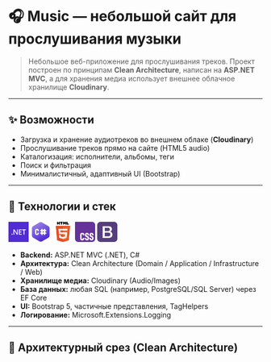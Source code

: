 # 🎧 Music — небольшой сайт для прослушивания музыки

> Небольшое веб-приложение для прослушивания треков. Проект построен по принципам **Clean Architecture**, написан на **ASP.NET MVC**, а для хранения медиа использует внешнее облачное хранилище **Cloudinary**.

---

## ✨ Возможности
- Загрузка и хранение аудиотреков во внешнем облаке (**Cloudinary**)
- Прослушивание треков прямо на сайте (HTML5 audio)
- Каталогизация: исполнители, альбомы, теги
- Поиск и фильтрация
- Минималистичный, адаптивный UI (Bootstrap)

---

## 🧱 Технологии и стек

<p>
  <img src="https://raw.githubusercontent.com/github/explore/80688e429a7d4ef2fca1e82350fe8e3517d3494d/topics/dotnet/dotnet.png" alt=".NET" width="40" height="40" />
  <img src="https://raw.githubusercontent.com/github/explore/80688e429a7d4ef2fca1e82350fe8e3517d3494d/topics/csharp/csharp.png" alt="C#" width="40" height="40" />
  <img src="https://raw.githubusercontent.com/github/explore/80688e429a7d4ef2fca1e82350fe8e3517d3494d/topics/html/html.png" alt="HTML5" width="40" height="40" />
  <img src="https://raw.githubusercontent.com/github/explore/80688e429a7d4ef2fca1e82350fe8e3517d3494d/topics/css/css.png" alt="CSS3" width="40" height="40" />
  <img src="https://raw.githubusercontent.com/github/explore/80688e429a7d4ef2fca1e82350fe8e3517d3494d/topics/bootstrap/bootstrap.png" alt="Bootstrap" width="40" height="40" />
</p>

- **Backend:** ASP.NET MVC (.NET), C#
- **Архитектура:** Clean Architecture (Domain / Application / Infrastructure / Web)
- **Хранилище медиа:** Cloudinary (Audio/Images)
- **База данных:** любая SQL (например, PostgreSQL/SQL Server) через EF Core
- **UI:** Bootstrap 5, частичные представления, TagHelpers
- **Логирование:** Microsoft.Extensions.Logging

---

## 🧭 Архитектурный срез (Clean Architecture)
